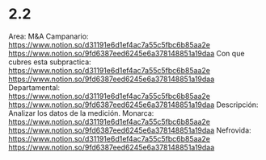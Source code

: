 # 2.2

Area: M&A
Campanario: https://www.notion.so/d31191e6d1ef4ac7a55c5fbc6b85aa2e 
https://www.notion.so/9fd6387eed6245e6a378148851a19daa 
Con que cubres esta subpractica: https://www.notion.so/d31191e6d1ef4ac7a55c5fbc6b85aa2e 
https://www.notion.so/9fd6387eed6245e6a378148851a19daa 
Departamental: https://www.notion.so/d31191e6d1ef4ac7a55c5fbc6b85aa2e 
https://www.notion.so/9fd6387eed6245e6a378148851a19daa 
Descripción: Analizar los datos de la medición.
Monarca: https://www.notion.so/d31191e6d1ef4ac7a55c5fbc6b85aa2e 
https://www.notion.so/9fd6387eed6245e6a378148851a19daa 
Nefrovida: https://www.notion.so/d31191e6d1ef4ac7a55c5fbc6b85aa2e 
https://www.notion.so/9fd6387eed6245e6a378148851a19daa